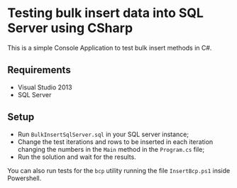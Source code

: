 # Testing bulk insert data into SQL Server using CSharp

This is a simple Console Application to test bulk insert methods in C#.

## Requirements

- Visual Studio 2013
- SQL Server

## Setup

- Run `BulkInsertSqlServer.sql`  in your SQL server instance;
- Change the test iterations and rows to be inserted in each iteration changing the numbers in the `Main` method in the `Program.cs` file;
- Run the solution and wait for the results.

You can also run tests for the `bcp` utility running the file `InsertBcp.ps1` inside Powershell.

